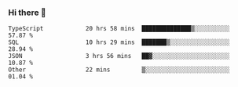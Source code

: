 ### Hi there 👋

<!--START_SECTION:waka-->

```text
TypeScript            20 hrs 58 mins  ██████████████▒░░░░░░░░░░   57.87 %
SQL                   10 hrs 29 mins  ███████▒░░░░░░░░░░░░░░░░░   28.94 %
JSON                  3 hrs 56 mins   ██▓░░░░░░░░░░░░░░░░░░░░░░   10.87 %
Other                 22 mins         ▒░░░░░░░░░░░░░░░░░░░░░░░░   01.04 %
```

<!--END_SECTION:waka-->

<!--
**arlenxuzj/arlenxuzj** is a ✨ _special_ ✨ repository because its `README.md` (this file) appears on your GitHub profile.

Here are some ideas to get you started:

- 🔭 I’m currently working on ...
- 🌱 I’m currently learning ...
- 👯 I’m looking to collaborate on ...
- 🤔 I’m looking for help with ...
- 💬 Ask me about ...
- 📫 How to reach me: ...
- 😄 Pronouns: ...
- ⚡ Fun fact: ...
-->
